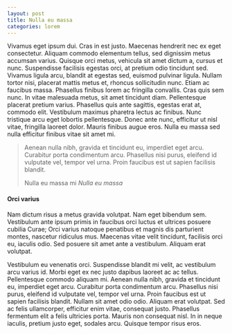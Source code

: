 ```yaml
---
layout: post
title: Nulla eu massa
categories: lorem
---
```


Vivamus eget ipsum dui. Cras in est justo. Maecenas hendrerit nec ex eget consectetur. Aliquam commodo elementum tellus, sed dignissim metus accumsan varius. Quisque orci metus, vehicula sit amet dictum a, cursus et nunc. Suspendisse facilisis egestas orci, at pretium odio tincidunt sed. Vivamus ligula arcu, blandit at egestas sed, euismod pulvinar ligula. Nullam tortor nisi, placerat mattis metus et, rhoncus sollicitudin nunc. Etiam ac faucibus massa. Phasellus finibus lorem ac fringilla convallis. Cras quis sem nunc. In vitae malesuada metus, sit amet tincidunt diam. Pellentesque placerat pretium varius. Phasellus quis ante sagittis, egestas erat at, commodo elit. Vestibulum maximus pharetra lectus ac finibus. Nunc tristique arcu eget lobortis pellentesque. Donec ante nunc, efficitur ut nisl vitae, fringilla laoreet dolor. Mauris finibus augue eros. Nulla eu massa sed nulla efficitur finibus vitae sit amet mi.
<!--more-->

<blockquote class="blockquote">
  <p class="mb-0">Aenean nulla nibh, gravida et tincidunt eu, imperdiet eget arcu. Curabitur porta condimentum arcu. Phasellus nisi purus, eleifend id vulputate vel, tempor vel urna. Proin faucibus est ut sapien facilisis blandit.</p>
  <footer class="blockquote-footer">Nulla eu massa mi <cite title="Nulla eu massa">Nulla eu massa</cite></footer>
</blockquote>

#### Orci varius

Nam dictum risus a metus gravida volutpat. Nam eget bibendum sem. Vestibulum ante ipsum primis in faucibus orci luctus et ultrices posuere cubilia Curae; Orci varius natoque penatibus et magnis dis parturient montes, nascetur ridiculus mus. Maecenas vitae velit tincidunt, facilisis orci eu, iaculis odio. Sed posuere sit amet ante a vestibulum. Aliquam erat volutpat.

Vestibulum eu venenatis orci. Suspendisse blandit mi velit, ac vestibulum arcu varius id. Morbi eget ex nec justo dapibus laoreet ac ac tellus. Pellentesque commodo aliquam mi. Aenean nulla nibh, gravida et tincidunt eu, imperdiet eget arcu. Curabitur porta condimentum arcu. Phasellus nisi purus, eleifend id vulputate vel, tempor vel urna. Proin faucibus est ut sapien facilisis blandit. Nullam sit amet odio odio. Aliquam erat volutpat. Sed ac felis ullamcorper, efficitur enim vitae, consequat justo. Phasellus fermentum elit a felis ultricies porta. Mauris non consequat nisl. In in neque iaculis, pretium justo eget, sodales arcu. Quisque tempor risus eros.
